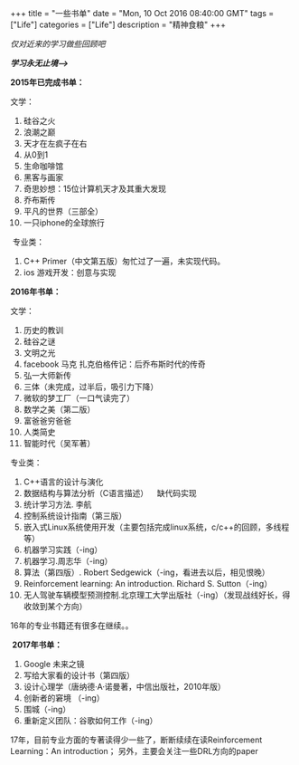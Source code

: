 +++ 
title = "一些书单" 
date = "Mon, 10 Oct 2016 08:40:00 GMT" 
tags = ["Life"] 
categories = ["Life"]
description = "精神食粮" 
+++ 

*仅对近来的学习做些回顾吧*
<p><strong><em>学习永无止境--&gt;</em></strong></p>

<p><strong>2015年已完成书单：</strong></p>
<p>文学：</p>
<ol>
<li>硅谷之火</li>
<li>浪潮之巅</li>
<li>天才在左疯子在右</li>
<li>从0到1</li>
<li>生命咖啡馆</li>
<li>黑客与画家</li>
<li>奇思妙想：15位计算机天才及其重大发现</li>
<li>乔布斯传</li>
<li>平凡的世界（三部全）</li>
<li>一只iphone的全球旅行</li>
</ol>

<p>&nbsp;专业类：</p>
<ol>
<li>C++ Primer（中文第五版）匆忙过了一遍，未实现代码。</li>
<li>ios 游戏开发：创意与实现</li>
</ol>


<p><strong>2016年书单：</strong></p>
<p>文学：</p>
<ol>
<li>历史的教训</li>
<li>硅谷之谜</li>
<li>文明之光</li>
<li>facebook 马克 扎克伯格传记：后乔布斯时代的传奇</li>
<li>弘一大师新传</li>
<li>三体（未完成，过半后，吸引力下降）</li>
<li>微软的梦工厂（一口气读完了）</li>
<li>数学之美（第二版）</li>
<li>富爸爸穷爸爸</li>
<li>人类简史</li>
<li>智能时代（吴军著）</li>
</ol>

<p>专业类：</p>
<ol>
<li>C++语言的设计与演化</li>
<li>数据结构与算法分析（C语言描述） &nbsp; &nbsp;缺代码实现</li>
<li>统计学习方法. 李航</li>
<li>控制系统设计指南（第三版）</li>
<li>嵌入式Linux系统使用开发（主要包括完成linux系统，c/c++的回顾，多线程等）</li>
<li>机器学习实践（-ing）</li>
<li>机器学习.周志华（-ing）</li>
<li>算法（第四版）. Robert Sedgewick（-ing，看进去以后，相见恨晚）</li>
<li>Reinforcement learning: An&nbsp;introduction.&nbsp;Richard S. Sutton（-ing）</li>
<li>无人驾驶车辆模型预测控制.北京理工大学出版社（-ing）（发现战线好长，得收敛到某个方向）</li>
</ol>
<p>16年的专业书籍还有很多在继续。。</p>

<p><strong>&nbsp;2017年书单：</strong></p>

<p></p>
<ol>
<li>Google 未来之镜</li>
<li>写给大家看的设计书（第四版）</li>
<li>设计心理学（唐纳德·A·诺曼著，中信出版社，2010年版）</li>
<li>创新者的窘境 （-ing）</li>
<li>围城（-ing）</li>
<li>重新定义团队：谷歌如何工作（-ing）</li>


</ol>

17年，目前专业方面的专著读得少一些了，断断续续在读Reinforcement Learning：An introduction； 另外，主要会关注一些DRL方向的paper





